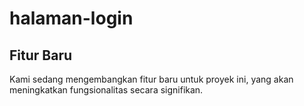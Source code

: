 # halaman-login

## Fitur Baru

Kami sedang mengembangkan fitur baru untuk proyek ini, yang akan meningkatkan fungsionalitas secara signifikan.
